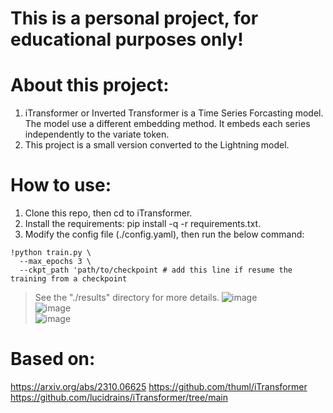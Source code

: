 # This is a personal project, for educational purposes only!
# About this project:
1. iTransformer or Inverted Transformer is a Time Series Forcasting model. The model use a different embedding method. It embeds each series independently to the variate token.
2. This project is a small version converted to the Lightning model.
# How to use:
1. Clone this repo, then cd to iTransformer.
2. Install the requirements: pip install -q -r requirements.txt.
3. Modify the config file (./config.yaml), then run the below command:
```
!python train.py \
  --max_epochs 3 \
  --ckpt_path 'path/to/checkpoint # add this line if resume the training from a checkpoint
```
> See the "./results" directory for more details.
![image](https://github.com/user-attachments/assets/e9532e7d-a6c8-4bb1-ac0a-5c0047f105c6) \
![image](https://github.com/user-attachments/assets/3bfbcea9-f019-4adf-9e58-5b4d81ea02f2) \
![image](https://github.com/user-attachments/assets/8857c09f-e9eb-4036-b18b-f934c395bb77)
# Based on:
https://arxiv.org/abs/2310.06625
https://github.com/thuml/iTransformer
https://github.com/lucidrains/iTransformer/tree/main



